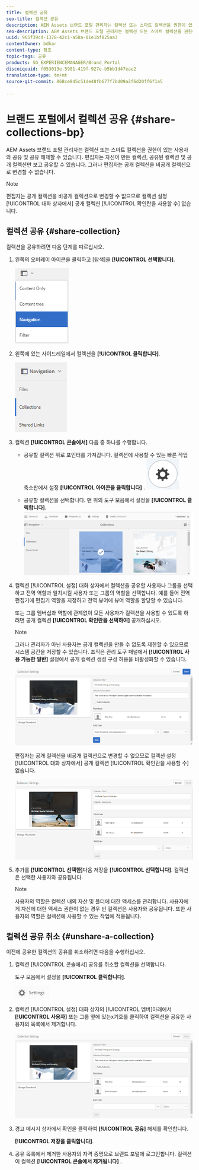 ```yaml
---
title: 컬렉션 공유
seo-title: 컬렉션 공유
description: AEM Assets 브랜드 포털 관리자는 컬렉션 또는 스마트 컬렉션을 권한이 있는 사용자와 공유 및 공유 해제할 수 있습니다. 편집자는 자신이 만든 컬렉션, 공유된 컬렉션 및 공개 컬렉션만 보고 공유할 수 있습니다.
seo-description: AEM Assets 브랜드 포털 관리자는 컬렉션 또는 스마트 컬렉션을 권한이 있는 사용자와 공유 및 공유 해제할 수 있습니다. 편집자는 자신이 만든 컬렉션, 공유된 컬렉션 및 공개 컬렉션만 보고 공유할 수 있습니다.
uuid: 965f39cd-1378-42c1-a58a-01e1bf825aa3
contentOwner: bdhar
content-type: 참조
topic-tags: 공유
products: SG_EXPERIENCEMANAGER/Brand_Portal
discoiquuid: f053013e-5981-419f-927e-b5bb1d47eae2
translation-type: tm+mt
source-git-commit: 068ce845c51de48fb677f7bd09a2f6d20ff6f1a5

---
```



# 브랜드 포털에서 컬렉션 공유 {#share-collections-bp}

AEM Assets 브랜드 포털 관리자는 컬렉션 또는 스마트 컬렉션을 권한이 있는 사용자와 공유 및 공유 해제할 수 있습니다. 편집자는 자신이 만든 컬렉션, 공유된 컬렉션 및 공개 컬렉션만 보고 공유할 수 있습니다. 그러나 편집자는 공개 컬렉션을 비공개 컬렉션으로 변경할 수 없습니다.

>[!NOTE]
>
>편집자는 공개 컬렉션을 비공개 컬렉션으로 변경할 수 없으므로 컬렉션 설정 [!UICONTROL 대화 상자에서] 공개 컬렉션 [!UICONTROL 확인란을 사용할 수] 없습니다.

## 컬렉션 공유 {#share-collection}

컬렉션을 공유하려면 다음 단계를 따르십시오.

1. 왼쪽의 오버레이 아이콘을 클릭하고 [탐색]을 **[!UICONTROL 선택합니다]**.

   ![](assets/contenttree-1.png)

2. 왼쪽에 있는 사이드레일에서 컬렉션을 **[!UICONTROL 클릭합니다]**.

   ![](assets/access_collections.png)

3. 컬렉션 **[!UICONTROL 콘솔에서]** 다음 중 하나를 수행합니다.

   * 공유할 컬렉션 위로 포인터를 가져갑니다. 컬렉션에 사용할 수 있는 빠른 작업 축소판에서 설정 **[!UICONTROL 아이콘을 클릭합니다]** .
   ![](assets/settings_thumbnail.png)

   * 공유할 컬렉션을 선택합니다. 맨 위의 도구 모음에서 설정을 **[!UICONTROL 클릭합니다]**.
   ![](assets/collection-sharing.png)

4. 컬렉션 [!UICONTROL 설정] 대화 상자에서 컬렉션을 공유할 사용자나 그룹을 선택하고 전역 역할과 일치시킬 사용자 또는 그룹의 역할을 선택합니다. 예를 들어 전역 편집기에 편집기 역할을 지정하고 전역 뷰어에 뷰어 역할을 할당할 수 있습니다.

   또는 그룹 멤버십과 역할에 관계없이 모든 사용자가 컬렉션을 사용할 수 있도록 하려면 공개 컬렉션 **[!UICONTROL 확인란을 선택하여]** 공개하십시오.

   >[!NOTE]
   >
   >그러나 관리자가 아닌 사용자는 공개 컬렉션을 만들 수 없도록 제한할 수 있으므로 시스템 공간을 저장할 수 있습니다. 조직은 관리 도구 패널에서 **[!UICONTROL 사용 가능한 일반]** 설정에서 공개 컬렉션 생성  구성 허용을 비활성화할 수 있습니다.

   ![](assets/collection_sharingadduser.png)

   편집자는 공개 컬렉션을 비공개 컬렉션으로 변경할 수 없으므로 컬렉션 설정 [!UICONTROL 대화 상자에서] 공개 컬렉션 [!UICONTROL 확인란을 사용할 수] 없습니다.

   ![](assets/collection-setting-editor.png)

5. 추가를 **[!UICONTROL 선택한]**&#x200B;다음 저장을 **[!UICONTROL 선택합니다]**. 컬렉션은 선택한 사용자와 공유됩니다.

   >[!NOTE]
   >
   >사용자의 역할은 컬렉션 내의 자산 및 폴더에 대한 액세스를 관리합니다. 사용자에게 자산에 대한 액세스 권한이 없는 경우 빈 컬렉션은 사용자와 공유됩니다. 또한 사용자의 역할은 컬렉션에 사용할 수 있는 작업에 적용됩니다.

## 컬렉션 공유 취소 {#unshare-a-collection}

이전에 공유한 컬렉션의 공유를 취소하려면 다음을 수행하십시오.

1. 컬렉션 [!UICONTROL 콘솔에서] 공유를 취소할 컬렉션을 선택합니다.

   도구 모음에서 설정을 **[!UICONTROL 클릭합니다]**.

   ![](assets/collection_settings.png)

2. 컬렉션 [!UICONTROL 설정] 대화 상자의 [!UICONTROL 멤버]아래에서 **[!UICONTROL 사용자]** 또는 그룹 옆에 있는x기호를 클릭하여 컬렉션을 공유한 사용자의 목록에서 제거합니다.

   ![](assets/unshare_collection.png)

3. 경고 메시지 상자에서 확인을 클릭하여 **[!UICONTROL 공유]** 해제를 확인합니다.

   **[!UICONTROL 저장을 클릭합니다]**.

4. 공유 목록에서 제거한 사용자의 자격 증명으로 브랜드 포털에 로그인합니다. 컬렉션이 컬렉션 **[!UICONTROL 콘솔에서 제거됩니다]** .
